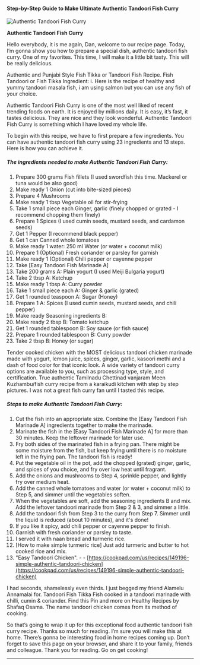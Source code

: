             

#### Step-by-Step Guide to Make Ultimate Authentic Tandoori Fish Curry

![Authentic Tandoori Fish Curry](https://img-global.cpcdn.com/recipes/4774598299090944/751x532cq70/authentic-tandoori-fish-curry-recipe-main-photo.jpg)

**Authentic Tandoori Fish Curry**

Hello everybody, it is me again, Dan, welcome to our recipe page. Today, I’m gonna show you how to prepare a special dish, authentic tandoori fish curry. One of my favorites. This time, I will make it a little bit tasty. This will be really delicious.

Authentic and Punjabi Style Fish Tikka or Tandoori Fish Recipe. Fish Tandoori or Fish Tikka Ingredient: i. Here is the recipe of healthy and yummy tandoori masala fish, i am using salmon but you can use any fish of your choice.

Authentic Tandoori Fish Curry is one of the most well liked of recent trending foods on earth. It is enjoyed by millions daily. It is easy, it’s fast, it tastes delicious. They are nice and they look wonderful. Authentic Tandoori Fish Curry is something which I have loved my whole life.

To begin with this recipe, we have to first prepare a few ingredients. You can have authentic tandoori fish curry using 23 ingredients and 13 steps. Here is how you can achieve it.

##### The ingredients needed to make Authentic Tandoori Fish Curry:

1.  Prepare 300 grams Fish fillets (I used swordfish this time. Mackerel or tuna would be also good)
2.  Make ready 1 Onion (cut into bite-sized pieces)
3.  Prepare 4 Mushrooms
4.  Make ready 1 tbsp Vegetable oil for stir-frying
5.  Take 1 small piece each Ginger, garlic (finely chopped or grated - I recommend chopping them finely)
6.  Prepare 1 Spices (I used cumin seeds, mustard seeds, and cardamon seeds)
7.  Get 1 Pepper (I recommend black pepper)
8.  Get 1 can Canned whole tomatoes
9.  Make ready 1 water: 250 ml Water (or water + coconut milk)
10.  Prepare 1 (Optional) Fresh coriander or parsley for garnish
11.  Make ready 1 (Optional) Chili pepper or cayenne pepper
12.  Take \[Easy Tandoori Fish Marinade A\]
13.  Take 200 grams A: Plain yogurt (I used Meiji Bulgaria yogurt)
14.  Take 2 tbsp A: Ketchup
15.  Make ready 1 tbsp A: Curry powder
16.  Take 1 small piece each A: Ginger & garlic (grated)
17.  Get 1 rounded teaspoon A: Sugar (Honey)
18.  Prepare 1 A: Spices (I used cumin seeds, mustard seeds, and chili pepper)
19.  Make ready Seasoning ingredients B:
20.  Make ready 2 tbsp B: Tomato ketchup
21.  Get 1 rounded tablespoon B: Soy sauce (or fish sauce)
22.  Prepare 1 rounded tablespoon B: Curry powder
23.  Take 2 tbsp B: Honey (or sugar)

Tender cooked chicken with the MOST delicious tandoori chicken marinade made with yogurt, lemon juice, spices, ginger, garlic, kasoori methi and a dash of food color for that iconic look. A wide variety of tandoori curry options are available to you, such as processing type, style, and certification. True authentic Tamilnadu Chettinad vanjaram Meen Kuzhambu/fish curry recipe from a karaikudi kitchen with step by step pictures. I was not a great fish curry fan until I tasted this recipe.

##### Steps to make Authentic Tandoori Fish Curry:

1.  Cut the fish into an appropriate size. Combine the \[Easy Tandoori Fish Marinade A\] ingredients together to make the marinade.
2.  Marinate the fish in the \[Easy Tandoori Fish Marinade A\] for more than 30 minutes. Keep the leftover marinade for later use.
3.  Fry both sides of the marinated fish in a frying pan. There might be some moisture from the fish, but keep frying until there is no moisture left in the frying pan. The tandoori fish is ready!
4.  Put the vegetable oil in the pot, add the chopped (grated) ginger, garlic, and spices of you choice, and fry over low heat until fragrant.
5.  Add the onions and mushrooms to Step 4, sprinkle pepper, and lightly fry over medium heat.
6.  Add the canned whole tomatoes and water (or water + coconut milk) to Step 5, and simmer until the vegetables soften.
7.  When the vegetables are soft, add the seasoning ingredients B and mix. Add the leftover tandoori marinade from Step 2 & 3, and simmer a little.
8.  Add the tandoori fish from Step 3 to the curry from Step 7. Simmer until the liquid is reduced (about 10 minutes), and it's done!
9.  If you like it spicy, add chili pepper or cayenne pepper to finish.
10.  Garnish with fresh coriander or parsley to taste.
11.  I served it with naan bread and turmeric rice.
12.  \[How to make simple turmeric rice\] Just add turmeric and butter to hot cooked rice and mix.
13.  "Easy Tandoori Chicken". - - [https://cookpad.com/us/recipes/149196-simple-authentic-tandoori-chicken](https://cookpad.com/us/recipes/149196-simple-authentic-tandoori-chicken)

I had seconds, shamelessly even thirds. I just begged my friend Alamelu Annamalai for. Tandoori Fish Tikka Fish cooked in a tandoori marinade with chilli, cumin & coriander. Find this Pin and more on Healthy Recipes by Shafaq Osama. The name tandoori chicken comes from its method of cooking.

So that’s going to wrap it up for this exceptional food authentic tandoori fish curry recipe. Thanks so much for reading. I’m sure you will make this at home. There’s gonna be interesting food in home recipes coming up. Don’t forget to save this page on your browser, and share it to your family, friends and colleague. Thank you for reading. Go on get cooking!

* * *